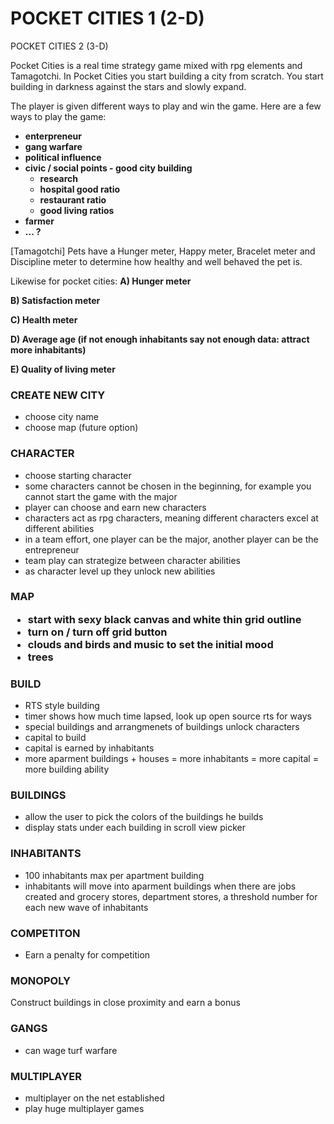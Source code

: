 <H1> POCKET CITIES 1 (2-D) </H1>

POCKET CITIES 2 (3-D)


Pocket Cities is a real time strategy game mixed with rpg elements and Tamagotchi. In Pocket Cities you start building a city from scratch.
You start building in darkness against the stars and slowly expand. 

The player is given different ways to play and win the game. Here are a few ways to play the game: 
<b>
- enterpreneur
- gang warfare
- political influence
- civic / social points - good city building
  - research
  - hospital good ratio 
  - restaurant ratio
  - good living ratios 
- farmer
- ... ? 
</b>

[Tamagotchi] Pets have a Hunger meter, Happy meter, Bracelet meter and Discipline meter to determine how healthy and well behaved the pet is.

Likewise for pocket cities: 
<b>
A) Hunger meter

B) Satisfaction meter

C) Health meter

D) Average age (if not enough inhabitants say not enough data: attract more inhabitants)

E) Quality of living meter
</b>

<H3>CREATE NEW CITY</H2>

- choose city name
- choose map (future option)


<H3>CHARACTER</H1>

- choose starting character
- some characters cannot be chosen in the beginning, for example you cannot start the game with the major 
- player can choose and earn new characters
- characters act as rpg characters, meaning different characters excel at different abilities 
- in a team effort, one player can be the major, another player can be the entrepreneur
- team play can strategize between character abilities 
- as character level up they unlock new abilities 

<H3>MAP

- start with sexy black canvas and white thin grid outline
- turn on / turn off grid button
- clouds and birds and music to set the initial mood
- trees 

<H3>BUILD</H3>

- RTS style building
- timer shows how much time lapsed, look up open source rts for ways 
- special buildings and arrangmenets of buildings unlock characters
- capital to build
- capital is earned by inhabitants
- more aparment buildings + houses = more inhabitants = more capital = more building ability 

<H3>BUILDINGS</H3>

- allow the user to pick the colors of the buildings he builds
- display stats under each building in scroll view picker


<H3>INHABITANTS</H3>

- 100 inhabitants max per apartment building
- inhabitants will move into aparment buildings when there are jobs created and grocery stores, department stores, a threshold number for each new wave of inhabitants

<H3>COMPETITON</H3>

- Earn a penalty for competition 

<H3>MONOPOLY</H3>

Construct buildings in close proximity and earn a bonus

<H3>GANGS</H3>

- can wage turf warfare 

<H3>MULTIPLAYER</H3>

- multiplayer on the net established
- play huge multiplayer games 


